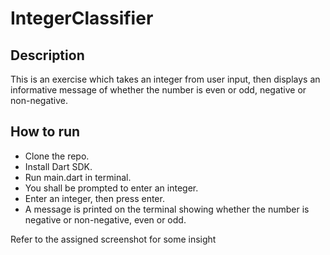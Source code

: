 # IntegerClassifier

## Description
This is an exercise which takes an integer from user input, then displays an informative message of whether the number is even or odd, negative or non-negative.

## How to run
- Clone the repo.
- Install Dart SDK.
- Run main.dart in terminal.
- You shall be prompted to enter an integer.
- Enter an integer, then press enter.
- A message is printed on the terminal showing whether the number is negative or non-negative, even or odd.

Refer to the assigned screenshot for some insight

